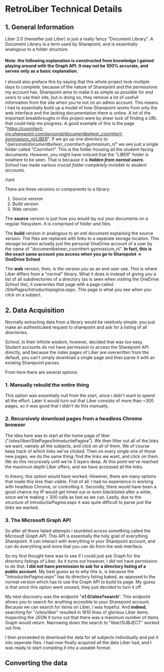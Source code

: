 # RetroLiber Technical Details

## 1. General Information
Liber 2.0 (hereafter just Liber) is just a really fancy "Document Library". A Document Library is a term used by Sharepoint, and is essentially analogous to a folder structure.

#### Note: the following explanation is constructed from knowledge I gained playing around with the Graph API. It may not be 100% accurate, and serves only as a basic explanation.

I should also preface this by saying that this whole project took multiple days to complete, because of the nature of Sharepoint and the permissions my account has. Sharepoint aims to make it as simple as possible for end users to use their site, but in doing so, they remove a lot of usefull information from the site when you're not on an admin account. This means I had to essentially build up a model of how Sharepoint works from only the web interface and the lacking documentation there is online. A lot of the important breakthroughs in this project were by sheer luck of finding a URL that could help me progress. A good example of this is the page "*https://coornhert-my.sharepoint.com/personal/documentbeheer_coornhert-gymnasium_nl/LIBER*". If we go up one directory to "*/personal/documentbeheer_coornhert-gymnasium_nl*" we see just a single folder called "*Coornhert*". This is the folder housing all the student-facing documents. However, you might have noticed that the "*LIBER*" folder is nowhere to be seen. That is because it is ***hidden from normal users***. School has made various *crucial folder completely invisible to student accounts*.

/rant

 There are three versions or components to a library:

1. Source version
2. Build version
3. Web version

The **source** version is just how you would lay out your documents on a regular filesystem. It is comprised of folder and files.

The **build** version in analogous to an xml document explaining the source version. The files are replaced with links to a seperate storage location. This storage location actually just the personal OneDrive account of a user by the name of "documentbeheer_coornhert-gymnasium_nl". **In fact, this is the exact same account you access when you go to Sharepoint -> OneDrive School**

The **web** version, then, is the version *you* as an end user see. This is where Liber differs from a "normal" library. What it does is instead of giving you a list of all subdirectories of a directory (as is seen when visiting the OneDrive School tile), it overwrites that page with a page called */SitePages/Introductiepagina.aspx*. This page is what you see when you click on a subject. 

## 2. Data Acquisition
Normally extracting data from a library would be relatively simple: you just make an authenticated request to sharepoint and ask for a listing of all directories. 

School, in their infinite wisdom, however, decided that was too easy. Student accounts do not have permission to access the Sharepoint API directly, and because the index pages of Liber are overwritten from the default, you can't simply download a single page and then parse it with an existing Sharepoint parses.

From here there are several options:

### 1. Manually rebuild the entire thing

This option was essentially null from the start, since i didn't want to spend all the effort. Later it would turn out that Liber consists of more than ~300 pages, so it was good that I didn't do this manually.

### 2. Recursively download pages from a headless Chrome browser

The idea here was to start at the home page of liber ("/sites/liber/SitePages/IntroductiePagina"). We then filter out all of the links we want, namely all the subjects, and click on all of them. We of course keep track of which links we've clicked. Then on every single one of those new pages, we do the same thing: find the links we want, and click on them. We do this recursively until we're 3 layers deep. At this point we've reached the maximum depth Liber offers, and we have accessed all the links. 

In theory, this option would have worked. However, there are many options that made this less than viable. First of all: I had no experience in working with headless Chrome, or controlling it. Secondly, there would have been a good chance my IP would get timed out or even blacklisted after a while, since we're making > 300 calls as fast as we can. Lastly, due to the structure of *IntroductiePagina.aspx* it was quite difficult to parse *just* the links we wanted.

### 3. The Microsoft Graph API
So after all these failed attempts i stumbled across something called the *Microsoft Graph API*. This API is essentially the holy grail of everything Sharepoint. It can interact with everything in your Sharepoint account, and can do everything and more that you can do from the web interface. 

So my first thought here was to see if I could just ask Graph for the directory listings of Liber. As it turns out however, I did not have permission to do that. **I did not have permission to ask for a directory listing of a public account.** My best guess as to why this is, is because the "*IntroductiePagina.aspx*" has its directory listing baked, as opposed to the normal version which has to use the Graph API to build its page. My guess is that since this option went unused, they just decided to turn it off.

My next discovery was the endpoint "**v1.0/sites?search**". This endpoint allows you to search for anything accesible to your Sharepoint account. Because we can search for items on Liber, I was hopeful. And **indeed**, searching for "/sites/liber" resulted in 1610 lines of glorious Liber items. Inspecting the JSON it turns out that there was a maximum number of items Graph would return. Narrowing down the search to "liber/SUBJECT" worked out fine.

I then proceeded to download the data for all subjects individually and put it into seperate files. I had now finally acquired all the data Liber had, and I was ready to start compiling it into a useable format.

## Converting the data